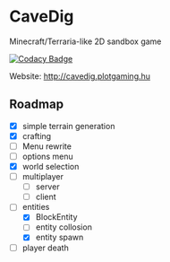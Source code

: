 # CaveDig

Minecraft/Terraria-like 2D sandbox game

[![Codacy Badge](https://api.codacy.com/project/badge/Grade/598d069167e7495bb709ba59a07c4eaf)](https://www.codacy.com/manual/BomberPlayz/CaveDig?utm_source=github.com&amp;utm_medium=referral&amp;utm_content=BomberPlayz/CaveDig&amp;utm_campaign=Badge_Grade)

Website: <http://cavedig.plotgaming.hu>

## Roadmap

- [X]  simple terrain generation
- [X]  crafting
- [ ]  Menu rewrite
- [ ]  options menu
- [X]  world selection
- [ ]  multiplayer
    - [ ]  server
    - [ ]  client

- [ ]  entities
    - [X]  BlockEntity
    - [ ]  entity collosion
    - [X]  entity spawn

- [ ]  player death
